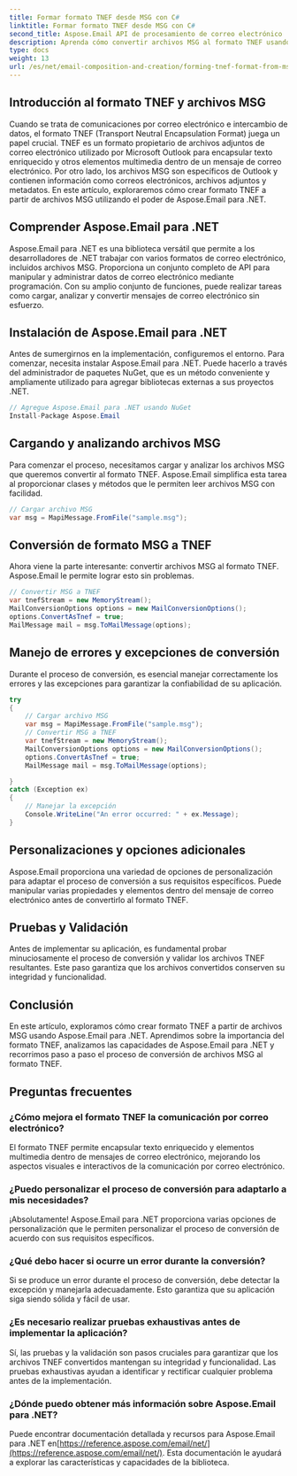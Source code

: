 ```yaml
---
title: Formar formato TNEF desde MSG con C#
linktitle: Formar formato TNEF desde MSG con C#
second_title: Aspose.Email API de procesamiento de correo electrónico .NET
description: Aprenda cómo convertir archivos MSG al formato TNEF usando Aspose.Email para .NET. Cree contenido de correo electrónico enriquecido sin problemas.
type: docs
weight: 13
url: /es/net/email-composition-and-creation/forming-tnef-format-from-msg-with-csharp/
---
```


##  Introducción al formato TNEF y archivos MSG

Cuando se trata de comunicaciones por correo electrónico e intercambio de datos, el formato TNEF (Transport Neutral Encapsulation Format) juega un papel crucial. TNEF es un formato propietario de archivos adjuntos de correo electrónico utilizado por Microsoft Outlook para encapsular texto enriquecido y otros elementos multimedia dentro de un mensaje de correo electrónico. Por otro lado, los archivos MSG son específicos de Outlook y contienen información como correos electrónicos, archivos adjuntos y metadatos. En este artículo, exploraremos cómo crear formato TNEF a partir de archivos MSG utilizando el poder de Aspose.Email para .NET.

##  Comprender Aspose.Email para .NET

Aspose.Email para .NET es una biblioteca versátil que permite a los desarrolladores de .NET trabajar con varios formatos de correo electrónico, incluidos archivos MSG. Proporciona un conjunto completo de API para manipular y administrar datos de correo electrónico mediante programación. Con su amplio conjunto de funciones, puede realizar tareas como cargar, analizar y convertir mensajes de correo electrónico sin esfuerzo.

##  Instalación de Aspose.Email para .NET

Antes de sumergirnos en la implementación, configuremos el entorno. Para comenzar, necesita instalar Aspose.Email para .NET. Puede hacerlo a través del administrador de paquetes NuGet, que es un método conveniente y ampliamente utilizado para agregar bibliotecas externas a sus proyectos .NET.

```csharp
// Agregue Aspose.Email para .NET usando NuGet
Install-Package Aspose.Email
```

##  Cargando y analizando archivos MSG

Para comenzar el proceso, necesitamos cargar y analizar los archivos MSG que queremos convertir al formato TNEF. Aspose.Email simplifica esta tarea al proporcionar clases y métodos que le permiten leer archivos MSG con facilidad.

```csharp
// Cargar archivo MSG
var msg = MapiMessage.FromFile("sample.msg");
```

##  Conversión de formato MSG a TNEF

Ahora viene la parte interesante: convertir archivos MSG al formato TNEF. Aspose.Email le permite lograr esto sin problemas.

```csharp
// Convertir MSG a TNEF
var tnefStream = new MemoryStream();
MailConversionOptions options = new MailConversionOptions();
options.ConvertAsTnef = true;
MailMessage mail = msg.ToMailMessage(options);
```

##  Manejo de errores y excepciones de conversión

Durante el proceso de conversión, es esencial manejar correctamente los errores y las excepciones para garantizar la confiabilidad de su aplicación.

```csharp
try
{
	// Cargar archivo MSG
	var msg = MapiMessage.FromFile("sample.msg");
	// Convertir MSG a TNEF
	var tnefStream = new MemoryStream();
	MailConversionOptions options = new MailConversionOptions();
	options.ConvertAsTnef = true;
	MailMessage mail = msg.ToMailMessage(options);

}
catch (Exception ex)
{
    // Manejar la excepción
    Console.WriteLine("An error occurred: " + ex.Message);
}
```

##  Personalizaciones y opciones adicionales

Aspose.Email proporciona una variedad de opciones de personalización para adaptar el proceso de conversión a sus requisitos específicos. Puede manipular varias propiedades y elementos dentro del mensaje de correo electrónico antes de convertirlo al formato TNEF.

##  Pruebas y Validación

Antes de implementar su aplicación, es fundamental probar minuciosamente el proceso de conversión y validar los archivos TNEF resultantes. Este paso garantiza que los archivos convertidos conserven su integridad y funcionalidad.

##  Conclusión

En este artículo, exploramos cómo crear formato TNEF a partir de archivos MSG usando Aspose.Email para .NET. Aprendimos sobre la importancia del formato TNEF, analizamos las capacidades de Aspose.Email para .NET y recorrimos paso a paso el proceso de conversión de archivos MSG al formato TNEF.

## Preguntas frecuentes

### ¿Cómo mejora el formato TNEF la comunicación por correo electrónico?

El formato TNEF permite encapsular texto enriquecido y elementos multimedia dentro de mensajes de correo electrónico, mejorando los aspectos visuales e interactivos de la comunicación por correo electrónico.

### ¿Puedo personalizar el proceso de conversión para adaptarlo a mis necesidades?

¡Absolutamente! Aspose.Email para .NET proporciona varias opciones de personalización que le permiten personalizar el proceso de conversión de acuerdo con sus requisitos específicos.

### ¿Qué debo hacer si ocurre un error durante la conversión?

Si se produce un error durante el proceso de conversión, debe detectar la excepción y manejarla adecuadamente. Esto garantiza que su aplicación siga siendo sólida y fácil de usar.

### ¿Es necesario realizar pruebas exhaustivas antes de implementar la aplicación?

Sí, las pruebas y la validación son pasos cruciales para garantizar que los archivos TNEF convertidos mantengan su integridad y funcionalidad. Las pruebas exhaustivas ayudan a identificar y rectificar cualquier problema antes de la implementación.

### ¿Dónde puedo obtener más información sobre Aspose.Email para .NET?

 Puede encontrar documentación detallada y recursos para Aspose.Email para .NET en[https://reference.aspose.com/email/net/](https://reference.aspose.com/email/net/). Esta documentación le ayudará a explorar las características y capacidades de la biblioteca.